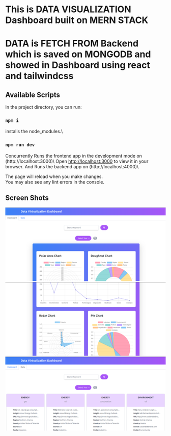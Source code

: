 # This is DATA VISUALIZATION Dashboard built on MERN STACK

# DATA is FETCH FROM Backend which is saved on MONGODB and showed in Dashboard using react and tailwindcss

## Available Scripts

In the project directory, you can run:

### `npm i`

installs the node_modules.\

### `npm run dev`

Concurrently Runs the frontend app in the development mode on (http://localhost:3000)\ 
Open [http://localhost:3000](http://localhost:3000) to view it in your browser.
And Runs the backend app on (http://localhost:4000)\ 



The page will reload when you make changes.\
You may also see any lint errors in the console.

## Screen Shots
![alt text](./screenShots/Img1.png)
![alt text](./screenShots/Img3.png)
![alt text](./screenShots/Img2.png)



